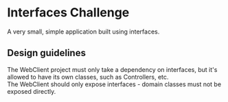 # Interfaces Challenge
A very small, simple application built using interfaces.  

## Design guidelines
The WebClient project must only take a dependency on interfaces, but it's allowed to have its own classes, such as Controllers, etc.  
The WebClient should only expose interfaces - domain classes must not be exposed directly.  